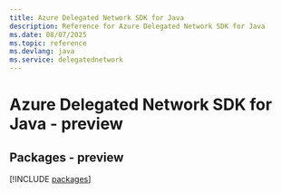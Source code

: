 ```yaml
---
title: Azure Delegated Network SDK for Java
description: Reference for Azure Delegated Network SDK for Java
ms.date: 08/07/2025
ms.topic: reference
ms.devlang: java
ms.service: delegatednetwork
---
```

# Azure Delegated Network SDK for Java - preview
## Packages - preview
[!INCLUDE [packages](delegated-network-index.md)]